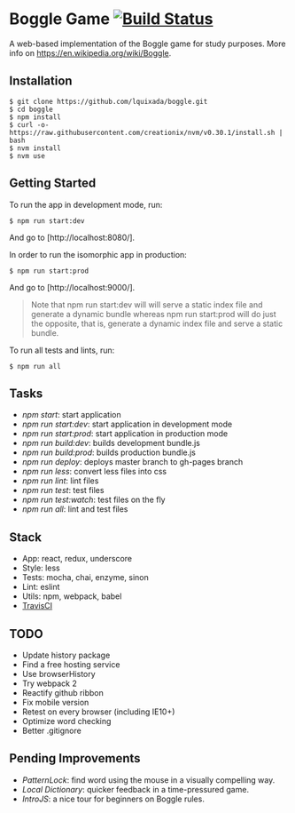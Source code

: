 # Boggle Game [![Build Status](https://travis-ci.org/lquixada/boggle.svg?branch=master)](https://travis-ci.org/lquixada/boggle)

A web-based implementation of the Boggle game for study purposes. More info on https://en.wikipedia.org/wiki/Boggle.


## Installation

```
$ git clone https://github.com/lquixada/boggle.git
$ cd boggle
$ npm install
$ curl -o- https://raw.githubusercontent.com/creationix/nvm/v0.30.1/install.sh | bash
$ nvm install
$ nvm use
```


## Getting Started

To run the app in development mode, run:

```
$ npm run start:dev
```

And go to [http://localhost:8080/].

In order to run the isomorphic app in production:

```
$ npm run start:prod
```

And go to [http://localhost:9000/].

> Note that npm run start:dev will will serve a static index file and generate a dynamic bundle whereas
> npm run start:prod will do just the opposite, that is, generate a dynamic index file and serve a
> static bundle.

To run all tests and lints, run:

```
$ npm run all
```

## Tasks

* *npm start*: start application
* *npm run start:dev*: start application in development mode
* *npm run start:prod*: start application in production mode
* *npm run build:dev*: builds development bundle.js
* *npm run build:prod*: builds production bundle.js
* *npm run deploy*: deploys master branch to gh-pages branch
* *npm run less*: convert less files into css
* *npm run lint*: lint files
* *npm run test*: test files
* *npm run test:watch*: test files on the fly
* *npm run all*: lint and test files


## Stack

* App: react, redux, underscore
* Style: less
* Tests: mocha, chai, enzyme, sinon
* Lint: eslint
* Utils: npm, webpack, babel
* [TravisCI](https://travis-ci.org/lquixada/boggle)


## TODO

* Update history package
* Find a free hosting service
* Use browserHistory
* Try webpack 2
* Reactify github ribbon
* Fix mobile version
* Retest on every browser (including IE10+)
* Optimize word checking
* Better .gitignore


## Pending Improvements

* *PatternLock*: find word using the mouse in a visually compelling way.
* *Local Dictionary*: quicker feedback in a time-pressured game.
* *IntroJS*: a nice tour for beginners on Boggle rules.
